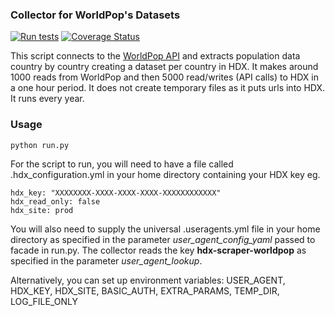 ### Collector for WorldPop's Datasets
[![Run tests](https://github.com/OCHA-DAP/hdx-scraper-worldpop/actions/workflows/run-python-tests.yml/badge.svg)](https://github.com/OCHA-DAP/hdx-scraper-worldpop/actions/workflows/run-python-tests.yml)
[![Coverage Status](https://coveralls.io/repos/github/OCHA-DAP/hdx-scraper-worldpop/badge.svg?branch=main&ts=1)](https://coveralls.io/github/OCHA-DAP/hdx-scraper-worldpop?branch=main)

This script connects to the [WorldPop API](http://www.worldpop.org/) and extracts population data country by country creating a dataset per country in HDX. It makes around 1000 reads from WorldPop and then 5000 read/writes (API calls) to HDX in a one hour period. It does not create temporary files as it puts urls into HDX. It runs every year. 


### Usage

    python run.py

For the script to run, you will need to have a file called .hdx_configuration.yml in your home directory containing your HDX key eg.

    hdx_key: "XXXXXXXX-XXXX-XXXX-XXXX-XXXXXXXXXXXX"
    hdx_read_only: false
    hdx_site: prod
    
You will also need to supply the universal .useragents.yml file in your home directory as specified in the parameter *user_agent_config_yaml* passed to facade in run.py. The collector reads the key **hdx-scraper-worldpop** as specified in the parameter *user_agent_lookup*.
 
Alternatively, you can set up environment variables: USER_AGENT, HDX_KEY, HDX_SITE, BASIC_AUTH, EXTRA_PARAMS, TEMP_DIR, LOG_FILE_ONLY